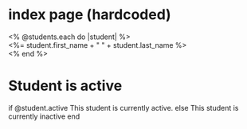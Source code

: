 # index page (hardcoded)

<div>
  <% @students.each do |student| %>
    <div><%= student.first_name + " " + student.last_name %></div>
  <% end %>
</div>

# Student is active
if @student.active
This student is currently active.
else
This student is currently inactive
end
